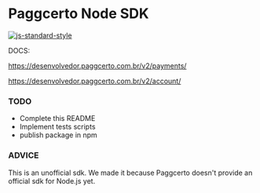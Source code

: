 # Paggcerto Node SDK

[![js-standard-style](https://img.shields.io/badge/code%20style-standard-brightgreen.svg)](http://standardjs.com)

DOCS:


https://desenvolvedor.paggcerto.com.br/v2/payments/


https://desenvolvedor.paggcerto.com.br/v2/account/


### TODO
- Complete this README
- Implement tests scripts
- publish package in npm

### ADVICE
This is an unofficial sdk. We made it because Paggcerto doesn't provide an official sdk for Node.js yet.
